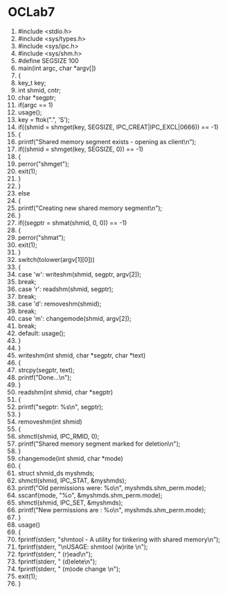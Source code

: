 # OCLab7
1.	#include <stdio.h>
2.	#include <sys/types.h>
3.	#include <sys/ipc.h>
4.	#include <sys/shm.h>
5.	#define SEGSIZE 100
6.	main(int argc, char *argv[])
7.	{
8.	key_t key;
9.	int   shmid, cntr;
10.	char  *segptr;
11.	if(argc == 1)
12.	usage();
13.	key = ftok(".", 'S');
14.	if((shmid = shmget(key, SEGSIZE, IPC_CREAT|IPC_EXCL|0666)) == -1) 
15.	{
16.	printf("Shared memory segment exists - opening as client\n");
17.	if((shmid = shmget(key, SEGSIZE, 0)) == -1) 
18.	{
19.	perror("shmget");
20.	exit(1);
21.	}
22.	}
23.	else
24.	{
25.	printf("Creating new shared memory segment\n");
26.	}
27.	if((segptr = shmat(shmid, 0, 0)) == -1)
28.	{
29.	perror("shmat");
30.	exit(1);
31.	}
32.	switch(tolower(argv[1][0]))
33.	{
34.	case 'w': writeshm(shmid, segptr, argv[2]);
35.	break;
36.	case 'r': readshm(shmid, segptr);
37.	break;
38.	case 'd': removeshm(shmid);
39.	break;
40.	case 'm': changemode(shmid, argv[2]);
41.	break;
42.	default: usage();
43.	}
44.	}
45.	writeshm(int shmid, char *segptr, char *text)
46.	{
47.	strcpy(segptr, text);
48.	printf("Done...\n");
49.	}
50.	readshm(int shmid, char *segptr)
51.	{
52.	printf("segptr: %s\n", segptr);
53.	}
54.	removeshm(int shmid)
55.	{
56.	shmctl(shmid, IPC_RMID, 0);
57.	printf("Shared memory segment marked for deletion\n");
58.	}
59.	changemode(int shmid, char *mode) 
60.	{
61.	struct shmid_ds myshmds;
62.	shmctl(shmid, IPC_STAT, &myshmds);
63.	printf("Old permissions were: %o\n", myshmds.shm_perm.mode);
64.	sscanf(mode, "%o", &myshmds.shm_perm.mode);
65.	shmctl(shmid, IPC_SET, &myshmds);
66.	printf("New permissions are : %o\n", myshmds.shm_perm.mode);
67.	}
68.	usage()
69.	{
70.	fprintf(stderr, "shmtool - A utility for tinkering with shared memory\n");
71.	fprintf(stderr, "\nUSAGE:  shmtool (w)rite <text>\n");
72.	fprintf(stderr, "                (r)ead\n");
73.	fprintf(stderr, "                (d)elete\n");
74.	fprintf(stderr, "                (m)ode change <octal mode>\n");
75.	exit(1);
76.	}
